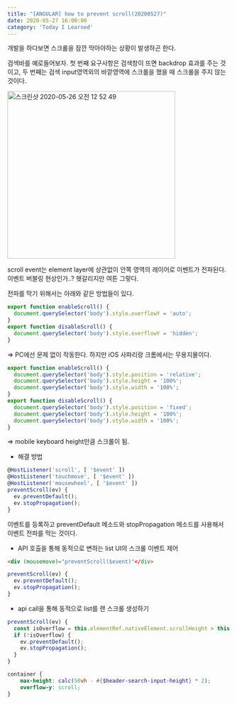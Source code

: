 ```yaml
---
title: "[ANGULAR] how to prevent scroll(20200527)"
date: 2020-05-27 16:00:00
category: 'Today I Learned'
---
```




개발을 하다보면 스크롤을 잠깐 막아야하는 상황이 발생하곤 한다.

검색바를 예로들어보자. 첫 번째 요구사항은 검색창이 뜨면 backdrop 효과를 주는 것이고, 두 번째는 검색 input영역외의 바깥영역에 스크롤을 했을 때 스크롤을 주지 않는 것이다.

<img width="378" alt="스크린샷 2020-05-26 오전 12 52 49" src="https://user-images.githubusercontent.com/36187948/82828292-ad498080-9eeb-11ea-8cb4-745f09404bdc.png">

scroll event는 element layer에 상관없이 안쪽 영역의 레이어로 이벤트가 전파된다. 이벤트 버블링 현상인가..? 헷갈리지만 여튼 그렇다.

전파를 막기 위해서는 아래와 같은 방법들이 있다.

```ts
export function enableScroll() {
  document.querySelector('body').style.overflowY = 'auto';
}
export function disableScroll() {
  document.querySelector('body').style.overflowY = 'hidden';
}
```

⇒ PC에선 문제 없이 작동한다. 하지만 iOS 사파리랑 크롬에서는 무용지물이다.

```ts
export function enableScroll() {
  document.querySelector('body').style.position = 'relative';
  document.querySelector('body').style.height = '100%';
  document.querySelector('body').style.width = '100%';
}
export function disableScroll() {
  document.querySelector('body').style.position = 'fixed';
  document.querySelector('body').style.height = '100%';
  document.querySelector('body').style.width = '100%';
}
```

⇒ mobile keyboard height만큼 스크롤이 됨.

- 해결 방법

```ts
@HostListener('scroll', [ '$event' ])
@HostListener('touchmove', [ '$event' ])
@HostListener('mousewheel', [ '$event' ])
preventScroll(ev) {
  ev.preventDefault();
  ev.stopPropagation();
}
```

이벤트를 등록하고 preventDefault 메소드와 stopPropagation 메소드를 사용해서 이벤트 전파를 막는 것이다.

- API 호출을 통해 동적으로 변하는 list UI의 스크롤 이벤트 제어

```html
<div (mousemove)="preventScroll($event)"</div>
```

```ts
preventScroll(ev) {
  ev.preventDefault();
  ev.stopPropagation();
}
```



- api call을 통해 동적으로 list를 랜 스크롤 생성하기

```ts
preventScroll(ev) {
  const isOverflow = this.elementRef.nativeElement.scrollHeight > this.elementRef.nativeElement.clientHeight;
  if (!isOverflow) {
    ev.preventDefault();
    ev.stopPropagation();
  }
}
```

```scss
container {
	max-height: calc(50vh - #{$header-search-input-height} * 2);
	overflow-y: scroll;
}
```

